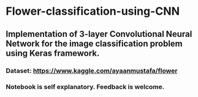 # Flower-classification-using-CNN

## Implementation of 3-layer Convolutional Neural Network for the image classification problem using Keras framework. 
### Dataset: https://www.kaggle.com/ayaanmustafa/flower
### Notebook is self explanatory. Feedback is welcome.
